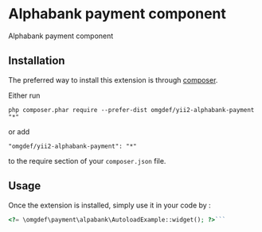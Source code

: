 Alphabank payment component
===========================
Alphabank payment component

Installation
------------

The preferred way to install this extension is through [composer](http://getcomposer.org/download/).

Either run

```
php composer.phar require --prefer-dist omgdef/yii2-alphabank-payment "*"
```

or add

```
"omgdef/yii2-alphabank-payment": "*"
```

to the require section of your `composer.json` file.


Usage
-----

Once the extension is installed, simply use it in your code by  :

```php
<?= \omgdef\payment\alpabank\AutoloadExample::widget(); ?>```